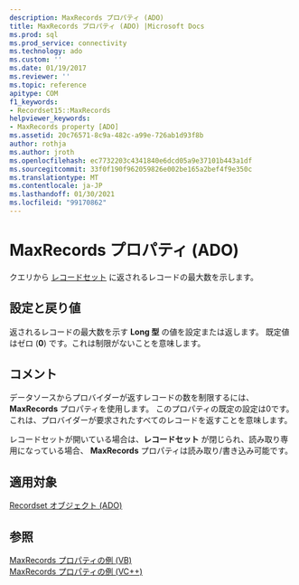 ```yaml
---
description: MaxRecords プロパティ (ADO)
title: MaxRecords プロパティ (ADO) |Microsoft Docs
ms.prod: sql
ms.prod_service: connectivity
ms.technology: ado
ms.custom: ''
ms.date: 01/19/2017
ms.reviewer: ''
ms.topic: reference
apitype: COM
f1_keywords:
- Recordset15::MaxRecords
helpviewer_keywords:
- MaxRecords property [ADO]
ms.assetid: 20c76571-8c9a-482c-a99e-726ab1d93f8b
author: rothja
ms.author: jroth
ms.openlocfilehash: ec7732203c4341840e6dcd05a9e37101b443a1df
ms.sourcegitcommit: 33f0f190f962059826e002be165a2bef4f9e350c
ms.translationtype: MT
ms.contentlocale: ja-JP
ms.lasthandoff: 01/30/2021
ms.locfileid: "99170862"
---
```

# <a name="maxrecords-property-ado"></a>MaxRecords プロパティ (ADO)
クエリから [レコードセット](./recordset-object-ado.md) に返されるレコードの最大数を示します。  
  
## <a name="settings-and-return-values"></a>設定と戻り値  
 返されるレコードの最大数を示す **Long 型** の値を設定または返します。 既定値はゼロ (**0**) です。これは制限がないことを意味します。  
  
## <a name="remarks"></a>コメント  
 データソースからプロバイダーが返すレコードの数を制限するには、 **MaxRecords** プロパティを使用します。 このプロパティの既定の設定は0です。これは、プロバイダーが要求されたすべてのレコードを返すことを意味します。  
  
 レコードセットが開いている場合は、**レコードセット** が閉じられ、読み取り専用になっている場合、 **MaxRecords** プロパティは読み取り/書き込み可能です。  
  
## <a name="applies-to"></a>適用対象  
 [Recordset オブジェクト (ADO)](./recordset-object-ado.md)  
  
## <a name="see-also"></a>参照  
 [MaxRecords プロパティの例 (VB)](./maxrecords-property-example-vb.md)   
 [MaxRecords プロパティの例 (VC++)](./maxrecords-property-example-vc.md)